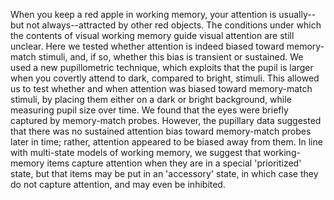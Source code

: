 When you keep a red apple in working memory, your attention is usually--but not always--attracted by other red objects. The conditions under which the contents of visual working memory guide visual attention are still unclear. Here we tested whether attention is indeed biased toward memory-match stimuli, and, if so, whether this bias is transient or sustained. We used a new pupillometric technique, which exploits that the pupil is larger when you covertly attend to dark, compared to bright, stimuli. This allowed us to test whether and when attention was biased toward memory-match stimuli, by placing them either on a dark or bright background, while measuring pupil size over time. We found that the eyes were briefly captured by memory-match probes. However, the pupillary data suggested that there was no sustained attention bias toward memory-match probes later in time; rather, attention appeared to be biased away from them. In line with multi-state models of working memory, we suggest that working-memory items capture attention when they are in a special 'prioritized' state, but that items may be put in an 'accessory' state, in which case they do not capture attention, and may even be inhibited.
